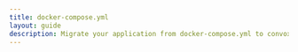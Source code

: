 ```yaml
---
title: docker-compose.yml
layout: guide
description: Migrate your application from docker-compose.yml to convox.yml
---
```



